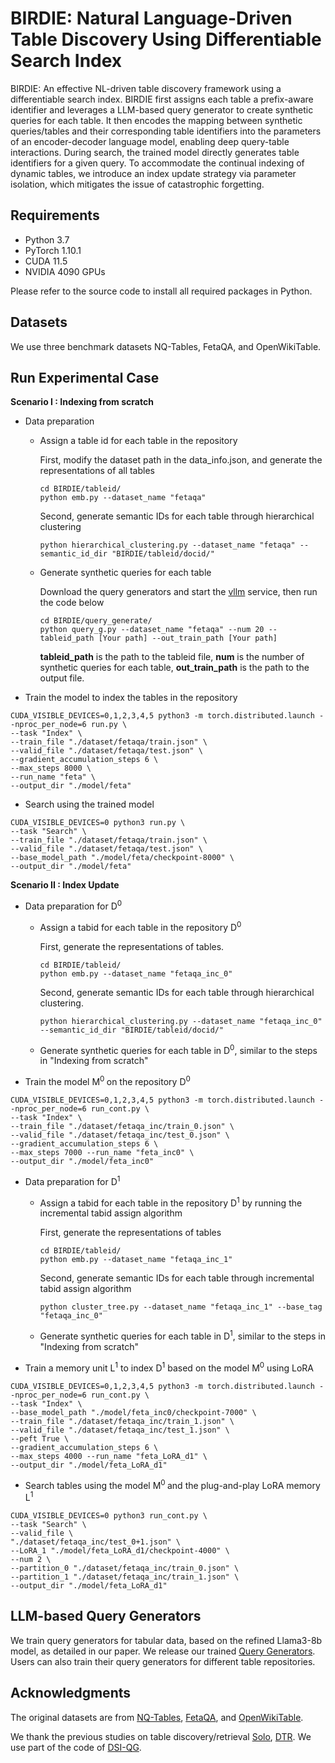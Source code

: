 # **BIRDIE: Natural Language-Driven Table Discovery Using Differentiable Search Index**

BIRDIE: An effective NL-driven table discovery framework using a differentiable search index. BIRDIE first assigns each table a prefix-aware identifier and leverages a LLM-based query generator to create synthetic queries for each table.  It then encodes the mapping between synthetic queries/tables and their corresponding table identifiers into the parameters of an encoder-decoder language model, enabling deep query-table interactions. During search, the trained model directly generates table identifiers for a given query. To accommodate the continual indexing of dynamic tables, we introduce an index update strategy via parameter isolation, which mitigates the issue of catastrophic forgetting.

## Requirements

* Python 3.7
* PyTorch 1.10.1
* CUDA 11.5
* NVIDIA 4090 GPUs

Please refer to the source code to install all required packages in Python.

## Datasets

We use three benchmark datasets NQ-Tables, FetaQA, and OpenWikiTable. 

## Run Experimental Case

**Scenario I : Indexing from scratch**

+ Data preparation

  - Assign a table id for each table in the repository

    First, modify the dataset path in the data_info.json, and generate the representations of all tables

    ```
    cd BIRDIE/tableid/
    python emb.py --dataset_name "fetaqa" 
    ```

    Second, generate semantic IDs for each table through hierarchical clustering

    ```
    python hierarchical_clustering.py --dataset_name "fetaqa" --semantic_id_dir "BIRDIE/tableid/docid/"
    ```


  - Generate synthetic queries for each table

    Download the query generators and start the [vllm](https://github.com/vllm-project/vllm) service, then run the code below

    ```
    cd BIRDIE/query_generate/
    python query_g.py --dataset_name "fetaqa" --num 20 --tableid_path [Your path] --out_train_path [Your path]
    ```

    **tableid_path** is the path to the tableid file, **num** is the number of synthetic queries for each table, **out_train_path** is the path to  the output file.

+ Train the model to index the tables in the repository

```
CUDA_VISIBLE_DEVICES=0,1,2,3,4,5 python3 -m torch.distributed.launch --nproc_per_node=6 run.py \
--task "Index" \
--train_file "./dataset/fetaqa/train.json" \ 
--valid_file "./dataset/fetaqa/test.json" \
--gradient_accumulation_steps 6 \
--max_steps 8000 \
--run_name "feta" \
--output_dir "./model/feta"
```

+ Search using the trained model

```
CUDA_VISIBLE_DEVICES=0 python3 run.py \
--task "Search" \
--train_file "./dataset/fetaqa/train.json" \
--valid_file "./dataset/fetaqa/test.json" \
--base_model_path "./model/feta/checkpoint-8000" \
--output_dir "./model/feta"
```

**Scenario II : Index Update**

+ Data preparation for D<sup>0</sup>

  - Assign a tabid for each table in the repository D<sup>0</sup>

    First, generate the representations of tables.

    ```
    cd BIRDIE/tableid/
    python emb.py --dataset_name "fetaqa_inc_0" 
    ```

    Second, generate semantic IDs for each table through hierarchical clustering.

    ```
    python hierarchical_clustering.py --dataset_name "fetaqa_inc_0" --semantic_id_dir "BIRDIE/tableid/docid/"
    ```

  - Generate synthetic queries for each table in D<sup>0</sup>, similar to the steps in "Indexing from scratch"

+ Train the model M<sup>0  </sup> on the repository D<sup>0</sup>

```
CUDA_VISIBLE_DEVICES=0,1,2,3,4,5 python3 -m torch.distributed.launch --nproc_per_node=6 run_cont.py \
--task "Index" \
--train_file "./dataset/fetaqa_inc/train_0.json" \
--valid_file "./dataset/fetaqa_inc/test_0.json" \
--gradient_accumulation_steps 6 \
--max_steps 7000 --run_name "feta_inc0" \
--output_dir "./model/feta_inc0" 
```

+ Data preparation for D<sup>1</sup>

  - Assign a tabid for each table in the repository D<sup>1</sup> by running the incremental tabid assign algorithm

    First,  generate the representations of tables

    ```
    cd BIRDIE/tableid/
    python emb.py --dataset_name "fetaqa_inc_1" 
    ```

    Second, generate semantic IDs for each table through incremental tabid assign algorithm

    ```
    python cluster_tree.py --dataset_name "fetaqa_inc_1" --base_tag "fetaqa_inc_0"
    ```

  - Generate synthetic queries for each table in D<sup>1</sup>, similar to the steps in "Indexing from scratch"

+ Train a memory unit L<sup>1</sup> to index D<sup>1</sup> based on the model M<sup>0</sup> using LoRA

```
CUDA_VISIBLE_DEVICES=0,1,2,3,4,5 python3 -m torch.distributed.launch --nproc_per_node=6 run_cont.py \
--task "Index" \
--base_model_path "./model/feta_inc0/checkpoint-7000" \
--train_file "./dataset/fetaqa_inc/train_1.json" \
--valid_file "./dataset/fetaqa_inc/test_1.json" \
--peft True \
--gradient_accumulation_steps 6 \
--max_steps 4000 --run_name "feta_LoRA_d1" \
--output_dir "./model/feta_LoRA_d1"
```

+ Search tables using the model M<sup>0 </sup> and the plug-and-play LoRA memory L<sup>1</sup>

```
CUDA_VISIBLE_DEVICES=0 python3 run_cont.py \
--task "Search" \
--valid_file \
"./dataset/fetaqa_inc/test_0+1.json" \
--LoRA_1 "./model/feta_LoRA_d1/checkpoint-4000" \
--num 2 \
--partition_0 "./dataset/fetaqa_inc/train_0.json" \
--partition_1 "./dataset/fetaqa_inc/train_1.json" \
--output_dir "./model/feta_LoRA_d1"
```

## LLM-based Query Generators

We train query generators for tabular data, based on the refined Llama3-8b model, as detailed in our paper. We release our trained [Query Generators](https://drive.google.com/drive/folders/1HLYbWzADI0xAqpuXuNgFcZPFxu0a2vfc?usp=drive_link). Users can also train their query generators for different table repositories.


## Acknowledgments

The original datasets are from [NQ-Tables](https://github.com/google-research/tapas/blob/master/DENSE_TABLE_RETRIEVER.md),  [FetaQA](https://github.com/Yale-LILY/FeTaQA), and [OpenWikiTable](https://github.com/sean0042/Open_WikiTable).

We thank the previous studies on table discovery/retrieval [Solo](https://github.com/thedatastation/solo), [DTR](https://github.com/google-research/tapas/blob/master/DENSE_TABLE_RETRIEVER.md). We use part of the code of [DSI-QG](https://github.com/ArvinZhuang/DSI-QG).
